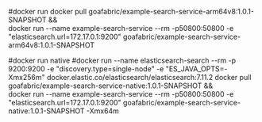 #docker run
docker pull goafabric/example-search-service-arm64v8:1.0.1-SNAPSHOT && \
docker run --name example-search-service --rm -p50800:50800 -e "elasticsearch.url=172.17.0.1:9200" goafabric/example-search-service-arm64v8:1.0.1-SNAPSHOT

#docker run native
#docker run --name elasticsearch-search --rm -p 9200:9200  -e "discovery.type=single-node" -e "ES_JAVA_OPTS=-Xmx256m" docker.elastic.co/elasticsearch/elasticsearch:7.11.2
docker pull goafabric/example-search-service-native:1.0.1-SNAPSHOT && \
docker run --name example-search-service --rm -p50800:50800 -e "elasticsearch.url=172.17.0.1:9200" goafabric/example-search-service-native:1.0.1-SNAPSHOT -Xmx64m
